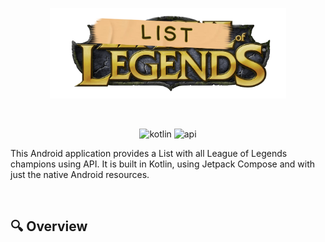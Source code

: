 <p align="center">
  <img src="https://github.com/LucasCadaval/List-of-Legends/blob/Readme/app/src/main/res/drawable/logo2.png" alt="logo" style="width:75%;">
</p>
<br>

<p align="center">
<img alt="kotlin" src="https://img.shields.io/badge/kotlin-2.0.0-blue?logo=kotlin"/>
<img alt="api" src="https://img.shields.io/badge/API-24%2B-green?logo=android"/>
</p>

This Android application provides a List with all League of Legends champions using API. It is built in Kotlin, using Jetpack Compose and with just the native Android resources.

<br>

## 🔍 Overview